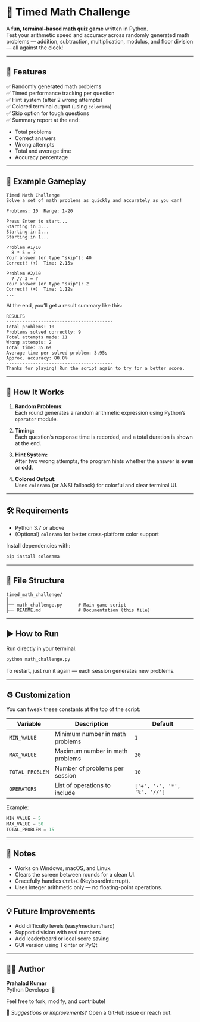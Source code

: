 # 🧮 Timed Math Challenge

A **fun, terminal-based math quiz game** written in Python.  
Test your arithmetic speed and accuracy across randomly generated math problems — addition, subtraction, multiplication, modulus, and floor division — all against the clock!  

---

## 🚀 Features

✅ Randomly generated math problems  
✅ Timed performance tracking per question  
✅ Hint system (after 2 wrong attempts)  
✅ Colored terminal output (using `colorama`)  
✅ Skip option for tough questions  
✅ Summary report at the end:  
- Total problems  
- Correct answers  
- Wrong attempts  
- Total and average time  
- Accuracy percentage  

---

## 🧩 Example Gameplay

```
Timed Math Challenge
Solve a set of math problems as quickly and accurately as you can!

Problems: 10  Range: 1-20

Press Enter to start...
Starting in 3...
Starting in 2...
Starting in 1...

Problem #1/10
  8 * 5 = ?
Your answer (or type "skip"): 40
Correct! (+)  Time: 2.15s

Problem #2/10
  7 // 3 = ?
Your answer (or type "skip"): 2
Correct! (+)  Time: 1.12s
...
```

At the end, you’ll get a result summary like this:

```
RESULTS
----------------------------------------
Total problems: 10
Problems solved correctly: 9
Total attempts made: 11
Wrong attempts: 2
Total time: 35.6s
Average time per solved problem: 3.95s
Approx. accuracy: 80.0%
----------------------------------------
Thanks for playing! Run the script again to try for a better score.
```

---

## 🧠 How It Works

1. **Random Problems:**  
   Each round generates a random arithmetic expression using Python’s `operator` module.

2. **Timing:**  
   Each question’s response time is recorded, and a total duration is shown at the end.

3. **Hint System:**  
   After two wrong attempts, the program hints whether the answer is **even** or **odd**.

4. **Colored Output:**  
   Uses `colorama` (or ANSI fallback) for colorful and clear terminal UI.

---

## 🛠️ Requirements

- Python 3.7 or above  
- (Optional) `colorama` for better cross-platform color support  

Install dependencies with:  
```bash
pip install colorama
```

---

## 📂 File Structure

```
timed_math_challenge/
│
├── math_challenge.py      # Main game script
├── README.md              # Documentation (this file)
```

---

## ▶️ How to Run

Run directly in your terminal:  
```bash
python math_challenge.py
```

To restart, just run it again — each session generates new problems.  

---

## ⚙️ Customization

You can tweak these constants at the top of the script:  

| Variable         | Description                        | Default |
|------------------|------------------------------------|----------|
| `MIN_VALUE`      | Minimum number in math problems    | `1` |
| `MAX_VALUE`      | Maximum number in math problems    | `20` |
| `TOTAL_PROBLEM`  | Number of problems per session     | `10` |
| `OPERATORS`      | List of operations to include      | `['+', '-', '*', '%', '//']` |

Example:
```python
MIN_VALUE = 5
MAX_VALUE = 50
TOTAL_PROBLEM = 15
```

---

## 🧾 Notes

- Works on Windows, macOS, and Linux.  
- Clears the screen between rounds for a clean UI.  
- Gracefully handles `Ctrl+C` (KeyboardInterrupt).  
- Uses integer arithmetic only — no floating-point operations.  

---

## 💡 Future Improvements

- Add difficulty levels (easy/medium/hard)  
- Support division with real numbers  
- Add leaderboard or local score saving  
- GUI version using Tkinter or PyQt  

---

## 🧑‍💻 Author

**Prahalad Kumar**  
Python Developer 🐍  

Feel free to fork, modify, and contribute!  

📧 *Suggestions or improvements?* Open a GitHub issue or reach out.  
